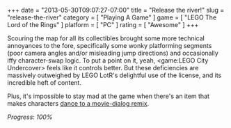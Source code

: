 +++
date = "2013-05-30T09:07:27-07:00"
title = "Release the river!"
slug = "release-the-river"
category = [ "Playing A Game" ]
game = [ "LEGO The Lord of the Rings" ]
platform = [ "PC" ]
rating = [ "Awesome" ]
+++

Scouring the map for all its collectibles brought some more technical annoyances to the fore, specifically some wonky platforming segments (poor camera angles and/or misleading jump directions) and occasionally iffy character-swap logic.  To put a point on it, yeah, <game:LEGO City Undercover> feels like it controls better.  But these deficiencies are massively outweighed by LEGO LotR's delightful use of the license, and its incredible heft of content.

Plus, it's impossible to stay mad at the game when there's an item that makes characters <a href="http://www.youtube.com/watch?v=YFjw88UP-yk">dance to a movie-dialog remix</a>.

<i>Progress: 100%</i>